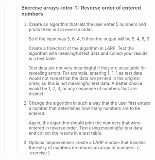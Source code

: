>>### Exercise arrays-intro-1 : Reverse order of entered numbers
>>
>>1. Create an algorithm that lets the user enter 5 numbers and prints them out in reverse order.
>>
>>      So if the input was 3, 6, 4, 9 then the output will be 9, 4, 6, 3.
>>
>>      Create a flowchart of the algorithm in LARP. Test the algorithm with meaningful test data and collect your results in a test table.
>>
>>      Test data are not very meaningful if they are unsuitable for revealing errors. For example, entering 1, 1, 1 as test data would not reveal that the data are printed in the original order, so this is not meaningful test data. A better choice would be 1, 2, 3, or any sequence of numbers that are distinct.
>>
>>2. Change the algorithm in such a way that the user first enters a number that determines how many numbers are to be entered.
>>
>>      Again, the algorithm should print the numbers that were entered in reverse order. Test using meaningful test data and collect the results in a test table.
>>
>>3. Optional improvement: create a LARP module that handles the entry of numbers en returns an array of numbers.
>{: .exercise }